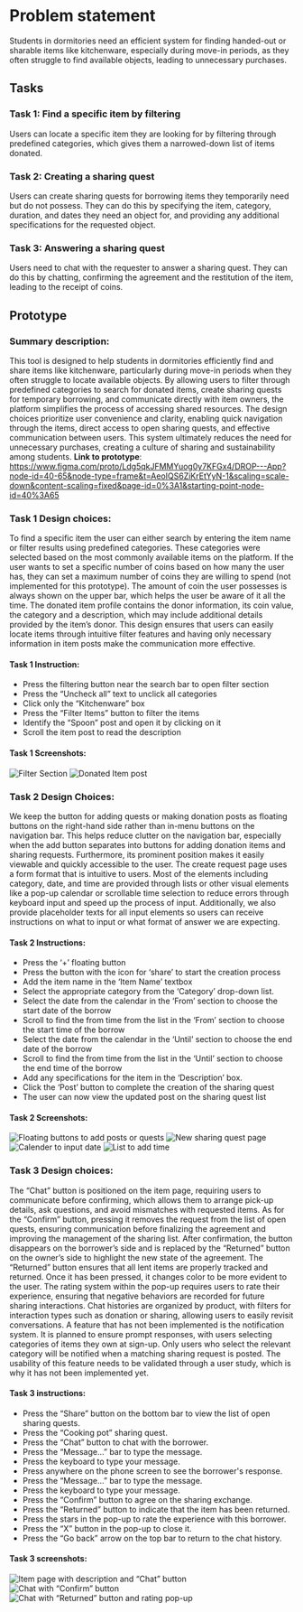 # Problem statement
Students in dormitories need an efficient system for finding handed-out or sharable items like kitchenware, especially during move-in periods, as they often struggle to find available objects, leading to unnecessary purchases.

## Tasks
### Task 1: Find a specific item by filtering
Users can locate a specific item they are looking for by filtering through predefined categories, which gives them a narrowed-down list of items donated.

### Task 2: Creating a sharing quest
Users can create sharing quests for borrowing items they temporarily need but do not possess. They can do this by specifying the item, category, duration, and dates they need an object for, and providing any additional specifications for the requested object.

### Task 3: Answering a sharing quest
Users need to chat with the requester to answer a sharing quest. They can do this by chatting, confirming the agreement and the restitution of the item, leading to the receipt of coins.

## Prototype
### Summary description:
This tool is designed to help students in dormitories efficiently find and share items like kitchenware, particularly during move-in periods when they often struggle to locate available objects. By allowing users to filter through predefined categories to search for donated items, create sharing quests for temporary borrowing, and communicate directly with item owners, the platform simplifies the process of accessing shared resources. The design choices prioritize user convenience and clarity, enabling quick navigation through the items, direct access to open sharing quests, and effective communication between users. This system ultimately reduces the need for unnecessary purchases, creating a culture of sharing and sustainability among students.
**Link to prototype**: https://www.figma.com/proto/Ldg5qkJFMMYuog0y7KFGx4/DROP---App?node-id=40-65&node-type=frame&t=AeoIQS6ZiKrEtYyN-1&scaling=scale-down&content-scaling=fixed&page-id=0%3A1&starting-point-node-id=40%3A65

### Task 1 Design choices:
To find a specific item the user can either search by entering the item name or filter results using predefined categories. These categories were selected based on the most commonly available items on the platform. If the user wants to set a specific number of coins based on how many the user has, they can set a maximum number of coins they are willing to spend (not implemented for this prototype). The amount of coin the user possesses is always shown on the upper bar, which helps the user be aware of it all the time. The donated item profile contains the donor information, its coin value, the category and a description, which may include additional details provided by the item’s donor. This design ensures that users can easily locate items through intuitive filter features and having only necessary information in item posts make the communication more effective. 

#### Task 1 Instruction:
- Press the filtering button near the search bar to open filter section
- Press the “Uncheck all” text to unclick all categories
- Click only the “Kitchenware” box
- Press the “Filter Items” button to filter the items
- Identify the “Spoon” post and open it by clicking on it
- Scroll the item post to read the description

#### Task 1 Screenshots:
![Filter Section](images/Task11.png)
![Donated Item post](images/Task12.png)

### Task 2 Design Choices:
We keep the button for adding quests or making donation posts as floating buttons on the right-hand side rather than in-menu buttons on the navigation bar. This helps reduce clutter on the navigation bar, especially when the add button separates into buttons for adding donation items and sharing requests. Furthermore, its prominent position makes it easily viewable and quickly accessible to the user. The create request page uses a form format that is intuitive to users. Most of the elements including category, date, and time are provided through lists or other visual elements like a pop-up calendar or scrollable time selection to reduce errors through keyboard input and speed up the process of input. Additionally, we also provide placeholder texts for all input elements so users can receive instructions on what to input or what format of answer we are expecting.

#### Task 2 Instructions:
- Press the ‘+’ floating button
- Press the button with the icon for ‘share’ to start the creation process
- Add the item name in the ‘Item Name’ textbox
- Select the appropriate category from the ‘Category’ drop-down list.
- Select the date from the calendar in the ‘From’ section to choose the start date of the borrow
- Scroll to find the from time from the list in the ‘From’ section to choose the start time of the borrow
- Select the date from the calendar in the ‘Until’ section to choose the end date of the borrow
- Scroll to find the from time from the list in the ‘Until’ section to choose the end time of the borrow
- Add any specifications for the item in the ‘Description’ box.
- Click the ‘Post’ button to complete the creation of the sharing quest
- The user can now view the updated post on the sharing quest list

#### Task 2 Screenshots:
![Floating buttons to add posts or quests](images/Task2.1.png)
![New sharing quest page](images/Task2.2.png)
![Calender to input date](images/Task2.3.png)
![List to add time](images/Task2.4.png)

### Task 3 Design choices: 
The “Chat” button is positioned on the item page, requiring users to communicate before confirming, which allows them to arrange pick-up details, ask questions, and avoid mismatches with requested items.
As for the “Confirm” button, pressing it removes the request from the list of open quests, ensuring communication before finalizing the agreement and improving the management of the sharing list. After confirmation, the button disappears on the borrower’s side and is replaced by the “Returned” button on the owner’s side to highlight the new state of the agreement. The “Returned” button ensures that all lent items are properly tracked and returned. Once it has been pressed, it changes color to be more evident to the user.
The rating system within the pop-up requires users to rate their experience, ensuring that negative behaviors are recorded for future sharing interactions. 
Chat histories are organized by product, with filters for interaction types such as donation or sharing, allowing users to easily revisit conversations.
A feature that has not been implemented is the notification system. It is planned to ensure prompt responses, with users selecting categories of items they own at sign-up. Only users who select the relevant category will be notified when a matching sharing request is posted. The usability of this feature needs to be validated through a user study, which is why it has not been implemented yet.

#### Task 3 instructions: 
- Press the “Share” button on the bottom bar to view the list of open sharing quests.
- Press the “Cooking pot” sharing quest.
- Press the “Chat” button to chat with the borrower.
- Press the “Message…” bar to type the message.
- Press the keyboard to type your message.
- Press anywhere on the phone screen to see the borrower's response.
- Press the “Message…” bar to type the message.
- Press the keyboard to type your message.
- Press the “Confirm” button to agree on the sharing exchange.
- Press the “Returned” button to indicate that the item has been returned.
- Press the stars in the pop-up to rate the experience with this borrower.
- Press the “X” button in the pop-up to close it.
- Press the “Go back” arrow on the top bar to return to the chat history.

#### Task 3 screenshots:
![Item page with description and “Chat” button ](images/Task3.1.jpg)
![Chat with “Confirm” button](images/Task3.2.jpg)
![Chat with “Returned” button and rating pop-up](images/Task3.3.jpg)
